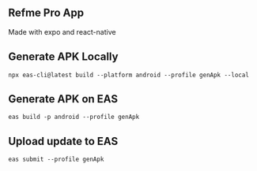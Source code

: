 ## Refme Pro App
Made with expo and react-native

## Generate APK Locally
``npx eas-cli@latest build --platform android --profile genApk --local``

## Generate APK on EAS
``eas build -p android --profile genApk``

## Upload update to EAS
``eas submit --profile genApk``